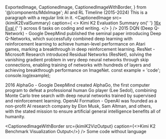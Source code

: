 ExportedImage,
  CaptionedImage,
  CaptionedImageWithBorder,
} from '@/components/MdxImage';
AI and RL Timeline (2015-2024)
This is a paragraph with a regular link in it.
<CaptionedImage
  src={kimiK2EvalSummary}
  caption={
    <>
      Kimi K2 Evaluation Summary on{' '}
      <a href="https://eval.16x.engineer/" target="_blank">
        16x Eval
      </a>{' '}
      across 6 tasks on coding and writing.
    </>
  }
/>
2015
DQN (Deep Q-Network) - Google DeepMind published the seminal paper introducing Deep Q-Networks, which successfully combined deep learning with reinforcement learning to achieve human-level performance on Atari games, marking a breakthrough in deep reinforcement learning.
ResNet - Microsoft Research introduced Residual Networks (ResNet), solving the vanishing gradient problem in very deep neural networks through skip connections, enabling training of networks with hundreds of layers and achieving breakthrough performance on ImageNet.
const example = 'code';
console.log(example);

2016
AlphaGo - Google DeepMind created AlphaGo, the first computer program to defeat a professional human Go player (Lee Sedol), combining Monte Carlo tree search with deep neural networks trained by supervised and reinforcement learning.
OpenAI Formation - OpenAI was founded as a non-profit AI research company by Elon Musk, Sam Altman, and others, with the stated mission to ensure artificial general intelligence benefits all of humanity.

<CaptionedImageWithBorder
  src={kimiK2VizOutput}
  caption={<>Kimi K2 Benchmark Visualization Output</>}
/>
Some code without language